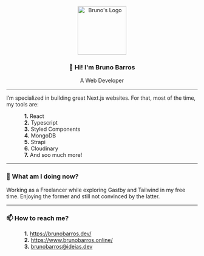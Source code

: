 <p align="center">
  <a href="https://brunobarros.dev">
    <img alt="Bruno's Logo" src="https://brunobarros.dev/img/favicon.png" width="128" />
  </a>
</p> 
<h3 align="center">👋 Hi! I'm Bruno Barros</h2>
<p align="center">A Web Developer</p>

__________________

I’m specialized in building great Next.js websites. For that, most of the time, my tools are:

&nbsp;&nbsp;&nbsp;&nbsp;&nbsp;&nbsp;&nbsp;&nbsp;&nbsp;&nbsp;&nbsp;&nbsp;**1.** React \
&nbsp;&nbsp;&nbsp;&nbsp;&nbsp;&nbsp;&nbsp;&nbsp;&nbsp;&nbsp;&nbsp;&nbsp;**2.** Typescript  \
&nbsp;&nbsp;&nbsp;&nbsp;&nbsp;&nbsp;&nbsp;&nbsp;&nbsp;&nbsp;&nbsp;&nbsp;**3.** Styled Components \
&nbsp;&nbsp;&nbsp;&nbsp;&nbsp;&nbsp;&nbsp;&nbsp;&nbsp;&nbsp;&nbsp;&nbsp;**4.** MongoDB \
&nbsp;&nbsp;&nbsp;&nbsp;&nbsp;&nbsp;&nbsp;&nbsp;&nbsp;&nbsp;&nbsp;&nbsp;**5.** Strapi \
&nbsp;&nbsp;&nbsp;&nbsp;&nbsp;&nbsp;&nbsp;&nbsp;&nbsp;&nbsp;&nbsp;&nbsp;**6.** Cloudinary \
&nbsp;&nbsp;&nbsp;&nbsp;&nbsp;&nbsp;&nbsp;&nbsp;&nbsp;&nbsp;&nbsp;&nbsp;**7.** And soo much more!

__________
### 🌱 What am I doing now?

Working as a Freelancer while exploring Gastby and Tailwind in my free time. Enjoying the former and still not convinced by the latter.
_________
### 📫 How to reach me? 

&nbsp;&nbsp;&nbsp;&nbsp;&nbsp;&nbsp;&nbsp;&nbsp;&nbsp;&nbsp;&nbsp;&nbsp;**1.** https://brunobarros.dev/ \
&nbsp;&nbsp;&nbsp;&nbsp;&nbsp;&nbsp;&nbsp;&nbsp;&nbsp;&nbsp;&nbsp;&nbsp;**2.** https://www.brunobarros.online/ \
&nbsp;&nbsp;&nbsp;&nbsp;&nbsp;&nbsp;&nbsp;&nbsp;&nbsp;&nbsp;&nbsp;&nbsp;**3.** brunobarros@ideias.dev 
